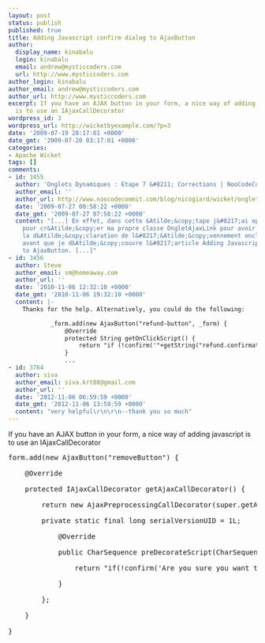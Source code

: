 ```yaml
---
layout: post
status: publish
published: true
title: Adding Javascript confirm dialog to AjaxButton
author:
  display_name: kinabalu
  login: kinabalu
  email: andrew@mysticcoders.com
  url: http://www.mysticcoders.com
author_login: kinabalu
author_email: andrew@mysticcoders.com
author_url: http://www.mysticcoders.com
excerpt: If you have an AJAX button in your form, a nice way of adding javascript
  is to use an IAjaxCallDecorator
wordpress_id: 3
wordpress_url: http://wicketbyexample.com/?p=3
date: '2009-07-19 20:17:01 +0000'
date_gmt: '2009-07-20 03:17:01 +0000'
categories:
- Apache Wicket
tags: []
comments:
- id: 3455
  author: 'Onglets Dynamiques : Etape 7 &#8211; Corrections | NooCodeCommit'
  author_email: ''
  author_url: http://www.noocodecommit.com/blog/nicogiard/wicket/onglets-dynamiques-etape-7-corrections
  date: '2009-07-27 00:58:22 +0000'
  date_gmt: '2009-07-27 07:58:22 +0000'
  content: "[...] En effet, dans cette &Atilde;&copy;tape j&#8217;ai opt&Atilde;&copy;
    pour cr&Atilde;&copy;er ma propre classe OngletAjaxLink pour avoir la main sur
    la d&Atilde;&copy;claration de l&#8217;&Atilde;&copy;vennement onclick. C&#8217;&Atilde;&copy;tait
    avant que je d&Atilde;&copy;couvre l&#8217;article Adding Javascript confirm dialog
    to AjaxButton. [...]"
- id: 3456
  author: Steve
  author_email: sm@homeaway.com
  author_url: ''
  date: '2010-11-06 12:32:10 +0000'
  date_gmt: '2010-11-06 19:32:10 +0000'
  content: |-
    Thanks for the help. Alternatively, you could do the following:

            _form.add(new AjaxButton("refund-button", _form) {
                @Override
                protected String getOnClickScript() {
                    return "if (!confirm('"+getString("refund.confirmation", null)+"')) return false;";
                }
                ...
- id: 3764
  author: siva
  author_email: siva.krt88@gmail.com
  author_url: ''
  date: '2012-11-06 06:59:59 +0000'
  date_gmt: '2012-11-06 13:59:59 +0000'
  content: "very helpful\r\n\r\n--thank you so much"
---
```

If you have an AJAX button in your form, a nice way of adding javascript is to use an IAjaxCallDecorator<a id="more"></a><a id="more-3"></a>

<pre lang="java" colla="+">
form.add(new AjaxButton("removeButton") {

    @Override<br />
    protected IAjaxCallDecorator getAjaxCallDecorator() {<br />
        return new AjaxPreprocessingCallDecorator(super.getAjaxCallDecorator()) {<br />
        private static final long serialVersionUID = 1L;

            @Override<br />
            public CharSequence preDecorateScript(CharSequence script) {<br />
                return "if(!confirm('Are you sure you want to delete this?')) return false;" + script;<br />
            }<br />
        };<br />
    }<br />
}<br />
</pre>

